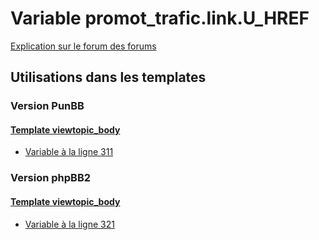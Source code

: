 # Variable promot_trafic.link.U_HREF
[Explication sur le forum des forums](http://forum.forumactif.com/t294113-listing-des-variables#promot_trafic.link.U_HREF)

## Utilisations dans les templates

### Version PunBB

#### [Template viewtopic_body](punbb/viewtopic_body.md)
* [Variable à la ligne 311](../punbb/viewtopic_body.tpl#L311)

### Version phpBB2

#### [Template viewtopic_body](subsilver/viewtopic_body.md)
* [Variable à la ligne 321](../subsilver/viewtopic_body.tpl#L321)
